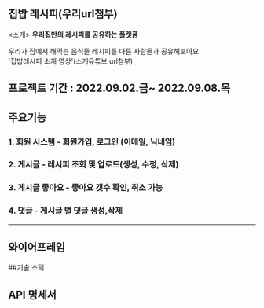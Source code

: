 ## 집밥 레시피(우리url첨부)


<소개> **우리집만의 레시피를 공유하는 플랫폼**

우리가 집에서 해먹는 음식들 레시피를 다른 사람들과 공유해보아요  
'집밥레시피 소개 영상'(소개유튜브 url첨부)
   
## 프로젝트 기간 : 2022.09.02.금~ 2022.09.08.목  
   
## 주요기능
### 1. 회원 시스템 - 회원가입, 로그인 (이메일, 닉네임)
### 2. 게시글 - 레시피 조회 및 업로드(생성, 수정, 삭제)
### 3. 게시글 좋아요 - 좋아요 갯수 확인, 취소 가능
### 4. 댓글 - 게시글 별 댓글 생성,삭제
---  
   
   
## 와이어프레임
##기술 스택
  
## API 명세서
